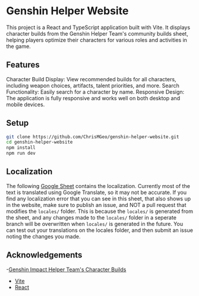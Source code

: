 # Genshin Helper Website

This project is a React and TypeScript application built with Vite. It displays character builds from the Genshin Helper Team's community builds sheet, helping players optimize their characters for various roles and activities in the game.

## Features
Character Build Display: View recommended builds for all characters, including weapon choices, artifacts, talent priorities, and more.
Search Functionality: Easily search for a character by name.
Responsive Design: The application is fully responsive and works well on both desktop and mobile devices.

## Setup
```bash
git clone https://github.com/ChrisMGeo/genshin-helper-website.git
cd genshin-helper-website
npm install
npm run dev
```

## Localization
The following [Google Sheet](https://docs.google.com/spreadsheets/d/1f_th-WKRhGdeVhvsgCVSKhV6ZpP9oP8nxWEsULG_9-0/edit?usp=sharing) contains the localization. Currently most of the text is translated using Google Translate, so it may not be accurate. If you find any localization error that you can see in this sheet, that also shows up in the website, make sure to publish an issue, and NOT a pull request that modifies the `locales/` folder. This is because the `locales/` is generated from the sheet, and any changes made to the `locales/` folder in a seperate branch will be overwritten when `locales/` is generated in the future. You can test out your translations on the locales folder, and then submit an issue noting the changes you made.

## Acknowledgements

-[Genshin Impact Helper Team's Character Builds](https://docs.google.com/spreadsheets/d/1gNxZ2xab1J6o1TuNVWMeLOZ7TPOqrsf3SshP5DLvKzI/)
- [Vite](https://vitejs.dev/)
- [React](https://reactjs.org/)
